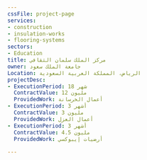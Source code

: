 ```yaml
---
cssFile: project-page
services:
- construction
- insulation-works
- flooring-systems
sectors:
- Education
title: مركز الملك سلمان الثقافي
owner: جامعة الملك سعود
Location: الرياض، المملكة العربية السعودية
projectDesc:
- ExecutionPeriod: 18 شهر
  ContractValue: 12 مليون
  ProvidedWork: أعمال الخرسانة
- ExecutionPeriod: 3 أشهر
  ContractValue: 3 مليون
  ProvidedWork: أعمال العزل
- ExecutionPeriod: 3 أشهر
  ContractValue: 4.5 مليون
  ProvidedWork: أرضيات إيبوكسي
 
---
```

